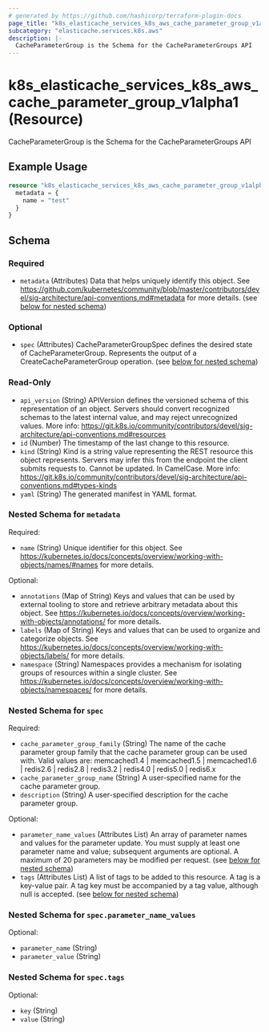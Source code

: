 ```yaml
---
# generated by https://github.com/hashicorp/terraform-plugin-docs
page_title: "k8s_elasticache_services_k8s_aws_cache_parameter_group_v1alpha1 Resource - terraform-provider-k8s"
subcategory: "elasticache.services.k8s.aws"
description: |-
  CacheParameterGroup is the Schema for the CacheParameterGroups API
---
```


# k8s_elasticache_services_k8s_aws_cache_parameter_group_v1alpha1 (Resource)

CacheParameterGroup is the Schema for the CacheParameterGroups API

## Example Usage

```terraform
resource "k8s_elasticache_services_k8s_aws_cache_parameter_group_v1alpha1" "minimal" {
  metadata = {
    name = "test"
  }
}
```

<!-- schema generated by tfplugindocs -->
## Schema

### Required

- `metadata` (Attributes) Data that helps uniquely identify this object. See https://github.com/kubernetes/community/blob/master/contributors/devel/sig-architecture/api-conventions.md#metadata for more details. (see [below for nested schema](#nestedatt--metadata))

### Optional

- `spec` (Attributes) CacheParameterGroupSpec defines the desired state of CacheParameterGroup.  Represents the output of a CreateCacheParameterGroup operation. (see [below for nested schema](#nestedatt--spec))

### Read-Only

- `api_version` (String) APIVersion defines the versioned schema of this representation of an object. Servers should convert recognized schemas to the latest internal value, and may reject unrecognized values. More info: https://git.k8s.io/community/contributors/devel/sig-architecture/api-conventions.md#resources
- `id` (Number) The timestamp of the last change to this resource.
- `kind` (String) Kind is a string value representing the REST resource this object represents. Servers may infer this from the endpoint the client submits requests to. Cannot be updated. In CamelCase. More info: https://git.k8s.io/community/contributors/devel/sig-architecture/api-conventions.md#types-kinds
- `yaml` (String) The generated manifest in YAML format.

<a id="nestedatt--metadata"></a>
### Nested Schema for `metadata`

Required:

- `name` (String) Unique identifier for this object. See https://kubernetes.io/docs/concepts/overview/working-with-objects/names/#names for more details.

Optional:

- `annotations` (Map of String) Keys and values that can be used by external tooling to store and retrieve arbitrary metadata about this object. See https://kubernetes.io/docs/concepts/overview/working-with-objects/annotations/ for more details.
- `labels` (Map of String) Keys and values that can be used to organize and categorize objects. See https://kubernetes.io/docs/concepts/overview/working-with-objects/labels/ for more details.
- `namespace` (String) Namespaces provides a mechanism for isolating groups of resources within a single cluster. See https://kubernetes.io/docs/concepts/overview/working-with-objects/namespaces/ for more details.


<a id="nestedatt--spec"></a>
### Nested Schema for `spec`

Required:

- `cache_parameter_group_family` (String) The name of the cache parameter group family that the cache parameter group can be used with.  Valid values are: memcached1.4 | memcached1.5 | memcached1.6 | redis2.6 | redis2.8 | redis3.2 | redis4.0 | redis5.0 | redis6.x
- `cache_parameter_group_name` (String) A user-specified name for the cache parameter group.
- `description` (String) A user-specified description for the cache parameter group.

Optional:

- `parameter_name_values` (Attributes List) An array of parameter names and values for the parameter update. You must supply at least one parameter name and value; subsequent arguments are optional. A maximum of 20 parameters may be modified per request. (see [below for nested schema](#nestedatt--spec--parameter_name_values))
- `tags` (Attributes List) A list of tags to be added to this resource. A tag is a key-value pair. A tag key must be accompanied by a tag value, although null is accepted. (see [below for nested schema](#nestedatt--spec--tags))

<a id="nestedatt--spec--parameter_name_values"></a>
### Nested Schema for `spec.parameter_name_values`

Optional:

- `parameter_name` (String)
- `parameter_value` (String)


<a id="nestedatt--spec--tags"></a>
### Nested Schema for `spec.tags`

Optional:

- `key` (String)
- `value` (String)


